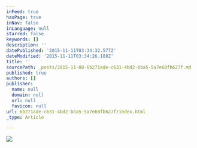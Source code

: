 ```yaml
---
inFeed: true
hasPage: true
inNav: false
inLanguage: null
starred: false
keywords: []
description: ''
datePublished: '2015-11-11T03:34:32.577Z'
dateModified: '2015-11-11T03:34:26.188Z'
title: ''
sourcePath: _posts/2015-11-08-6b271ade-c631-4bd2-bba5-5a7e60fb627f.md
published: true
authors: []
publisher:
  name: null
  domain: null
  url: null
  favicon: null
url: 6b271ade-c631-4bd2-bba5-5a7e60fb627f/index.html
_type: Article

---
```

![](https://the-grid-user-content.s3-us-west-2.amazonaws.com/aecaa30e-59b7-49a6-9505-f5225b8fd238.jpg)